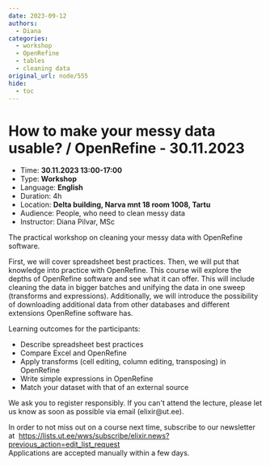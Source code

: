 ```yaml
---
date: 2023-09-12
authors:
  - Diana
categories:
  - workshop
  - OpenRefine
  - tables
  - cleaning data
original_url: node/555
hide:
  - toc
---
```


# How to make your messy data usable? / OpenRefine - 30.11.2023

<ul>
	<li>Time: <strong>30.11.2023 13:00-17:00</strong></li>
	<li>Type: <strong>Workshop</strong></li>
	<li>Language: <strong>English</strong></li>
	<li>Duration: 4h</li>
	<li>Location: <strong>Delta building, Narva mnt 18 room 1008, Tartu</strong></li>
	<li>Audience: People, who need to clean messy data</li>
	<li>Instructor: Diana Pilvar, MSc</li>
</ul>

<p>The practical workshop on cleaning your messy data with OpenRefine software.</p>

<p>First, we will cover spreadsheet best practices. Then, we will put that knowledge into practice with OpenRefine. This course will explore the depths of OpenRefine software and see what it can offer. This will include cleaning the data in bigger batches and unifying the data in one sweep (transforms and expressions). Additionally, we will introduce the possibility of downloading additional data from other databases and different extensions OpenRefine software has.</p>

<p>Learning outcomes for the participants:&nbsp;</p>

<ul>
	<li>Describe spreadsheet best practices</li>
	<li>Compare Excel and OpenRefine</li>
	<li>Apply transforms (cell editing, column editing, transposing) in OpenRefine</li>
	<li>Write simple expressions in OpenRefine</li>
	<li>Match your dataset with that of an external source&nbsp;</li>
</ul>

<p>We ask you to register responsibly. If you can't attend the lecture, please let us know as soon as possible via email (elixir@ut.ee).</p>

<p>In order to not miss out on a course next time, subscribe to our newsletter at&nbsp; <a href="https://lists.ut.ee/wws/subscribe/elixir.news?previous_action=edit_list_request">https://lists.ut.ee/wws/subscribe/elixir.news?previous_action=edit_list_request</a><br />
Applications are accepted manually within a few days.&nbsp;</p>

